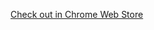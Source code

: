 [Check out in Chrome Web Store](https://chromewebstore.google.com/detail/words-in-youtube-ids/hgjceinpmnodohfgelndceeaclickdij)

